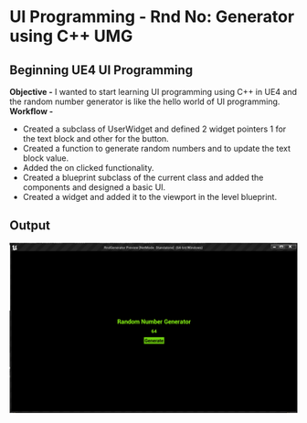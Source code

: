 # UI Programming - Rnd No: Generator using C++ UMG 
## Beginning UE4 UI Programming
**Objective -** I wanted to start learning UI programming using C++ in UE4 and the random number
generator is like the hello world of UI programming.
</br>
**Workflow -** 
- Created a subclass of UserWidget and defined 2 widget pointers 1 for the text block
and other for the button.
- Created a function to generate random numbers and to update the text block value.
- Added the on clicked functionality.
- Created a blueprint subclass of the current class and added the components and designed a basic UI.
- Created a widget and added it to the viewport in the level blueprint.
## Output
![Output Image 1](/OutputImages/1.png)
